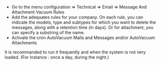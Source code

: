- Go to the menu configuration =\> Technical =\> Email =\> Message And
  Attachment Vacuum Rules
- Add the adequates rules for your company. On each rule, you can
  indicate the models, type and subtypes for which you want to delete
  the messages, along with a retention time (in days). Or for
  attachment, you can specify a substring of the name.
- Activate the cron AutoVacuum Mails and Messages and/or AutoVacuum
  Attachments

It is recommanded to run it frequently and when the system is not very
loaded. (For instance : once a day, during the night.)

